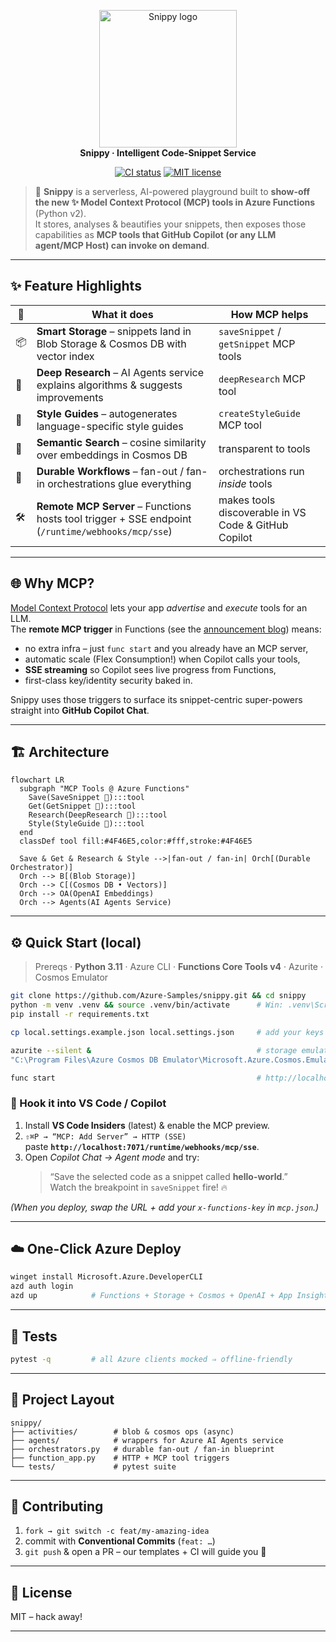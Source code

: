 <p align="center">
  <img src="https://raw.githubusercontent.com/Azure-Samples/snippy/main/.github/assets/snippy-logo.svg" alt="Snippy logo" width="220"><br>
  <b>Snippy · Intelligent Code-Snippet Service</b>
</p>

<p align="center">
  <a href="https://github.com/Azure-Samples/snippy/actions">
    <img src="https://img.shields.io/github/actions/workflow/status/Azure-Samples/snippy/ci.yml?style=for-the-badge&logo=github" alt="CI status"></a>
  <a href="LICENSE">
    <img src="https://img.shields.io/github/license/Azure-Samples/snippy?style=for-the-badge" alt="MIT license"></a>
</p>

> 🧩 **Snippy** is a serverless, AI-powered playground built to **show-off the new ✨ Model Context Protocol (MCP) tools in Azure Functions** (Python v2).  
> It stores, analyses & beautifies your snippets, then exposes those capabilities as **MCP tools that GitHub Copilot (or any LLM agent/MCP Host) can invoke on demand**.

---

## ✨ Feature Highlights

| 🚀  | What it does | How MCP helps |
|----|--------------|---------------|
| 📦 | **Smart Storage** – snippets land in Blob Storage & Cosmos DB with vector index | `saveSnippet` / `getSnippet` MCP tools |
| 🔬 | **Deep Research** – AI Agents service explains algorithms & suggests improvements | `deepResearch` MCP tool |
| 🎨 | **Style Guides** – autogenerates language-specific style guides | `createStyleGuide` MCP tool |
| 🧠 | **Semantic Search** – cosine similarity over embeddings in Cosmos DB | transparent to tools |
| 🔄 | **Durable Workflows** – fan-out / fan-in orchestrations glue everything | orchestrations run *inside* tools |
| 🛠 | **Remote MCP Server** – Functions hosts tool trigger + SSE endpoint (`/runtime/webhooks/mcp/sse`) | makes tools discoverable in VS Code & GitHub Copilot |

---

## 🌐 Why MCP?

[Model Context Protocol](https://aka.ms/mcp) lets your app *advertise* and *execute* tools for an LLM.  
The **remote MCP trigger** in Functions (see the [announcement blog](https://techcommunity.microsoft.com/blog/appsonazureblog/build-ai-agent-tools-using-remote-mcp-with-azure-functions/4401059)) means:

* no extra infra – just `func start` and you already have an MCP server,
* automatic scale (Flex Consumption!) when Copilot calls your tools,
* **SSE streaming** so Copilot sees live progress from Functions,
* first-class key/identity security baked in.

Snippy uses those triggers to surface its snippet-centric super-powers straight into **GitHub Copilot Chat**.

---

## 🏗️ Architecture

```mermaid
flowchart LR
  subgraph "MCP Tools @ Azure Functions"
    Save(SaveSnippet 🔧):::tool
    Get(GetSnippet 🔧):::tool
    Research(DeepResearch 🔧):::tool
    Style(StyleGuide 🔧):::tool
  end
  classDef tool fill:#4F46E5,color:#fff,stroke:#4F46E5

  Save & Get & Research & Style -->|fan-out / fan-in| Orch[(Durable Orchestrator)]
  Orch --> B[(Blob Storage)]
  Orch --> C[(Cosmos DB • Vectors)]
  Orch --> OA(OpenAI Embeddings)
  Orch --> Agents(AI Agents Service)
```

---

## ⚙️ Quick Start (local)

> Prereqs · **Python 3.11** · Azure CLI · **Functions Core Tools v4** · Azurite · Cosmos Emulator

```bash
git clone https://github.com/Azure-Samples/snippy.git && cd snippy
python -m venv .venv && source .venv/bin/activate      # Win: .venv\Scripts\activate
pip install -r requirements.txt

cp local.settings.example.json local.settings.json     # add your keys

azurite --silent &                                     # storage emulator
"C:\Program Files\Azure Cosmos DB Emulator\Microsoft.Azure.Cosmos.Emulator.exe" &

func start                                             # http://localhost:7071 &
```

### 🔌 Hook it into VS Code / Copilot

1. Install **VS Code Insiders** (latest) & enable the MCP preview.  
2. `⇧⌘P → “MCP: Add Server” → HTTP (SSE)`  
   paste **`http://localhost:7071/runtime/webhooks/mcp/sse`**.  
3. Open *Copilot Chat → Agent mode* and try:  
   > “Save the selected code as a snippet called **hello-world**.”  
   Watch the breakpoint in `saveSnippet` fire! 🔥

*(When you deploy, swap the URL + add your `x-functions-key` in `mcp.json`.)*

---

## ☁️ One-Click Azure Deploy

```bash
winget install Microsoft.Azure.DeveloperCLI
azd auth login
azd up            # Functions + Storage + Cosmos + OpenAI + App Insights
```

---

## 🧪 Tests

```bash
pytest -q         # all Azure clients mocked ⇒ offline-friendly
```

---

## 📁 Project Layout

```
snippy/
├── activities/        # blob & cosmos ops (async)
├── agents/            # wrappers for Azure AI Agents service
├── orchestrators.py   # durable fan-out / fan-in blueprint
├── function_app.py    # HTTP + MCP tool triggers
└── tests/             # pytest suite
```

---

## 🤝 Contributing

1. `fork → git switch -c feat/my-amazing-idea`  
2. commit with **Conventional Commits** (`feat: …`)  
3. `git push` & open a PR – our templates + CI will guide you 💜

---

## 📜 License

MIT – hack away!

---